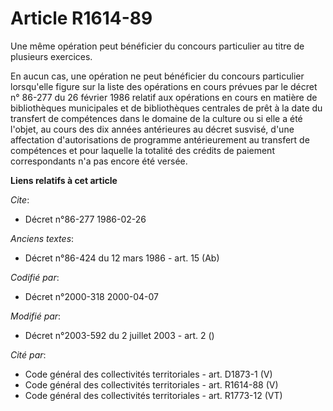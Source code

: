 # Article R1614-89

Une même opération peut bénéficier du concours particulier au titre de plusieurs exercices.

En aucun cas, une opération ne peut bénéficier du concours particulier lorsqu'elle figure sur la liste des opérations en
cours prévues par le décret n° 86-277 du 26 février 1986 relatif aux opérations en cours en matière de bibliothèques
municipales et de bibliothèques centrales de prêt à la date du transfert de compétences dans le domaine de la culture ou si
elle a été l'objet, au cours des dix années antérieures au décret susvisé, d'une affectation d'autorisations de programme
antérieurement au transfert de compétences et pour laquelle la totalité des crédits de paiement correspondants n'a pas encore
été versée.

**Liens relatifs à cet article**

_Cite_:

  - Décret n°86-277 1986-02-26

_Anciens textes_:

  - Décret n°86-424 du 12 mars 1986 - art. 15 (Ab)

_Codifié par_:

  - Décret n°2000-318 2000-04-07

_Modifié par_:

  - Décret n°2003-592 du 2 juillet 2003 - art. 2 ()

_Cité par_:

  - Code général des collectivités territoriales - art. D1873-1 (V)
  - Code général des collectivités territoriales - art. R1614-88 (V)
  - Code général des collectivités territoriales - art. R1773-12 (VT)
